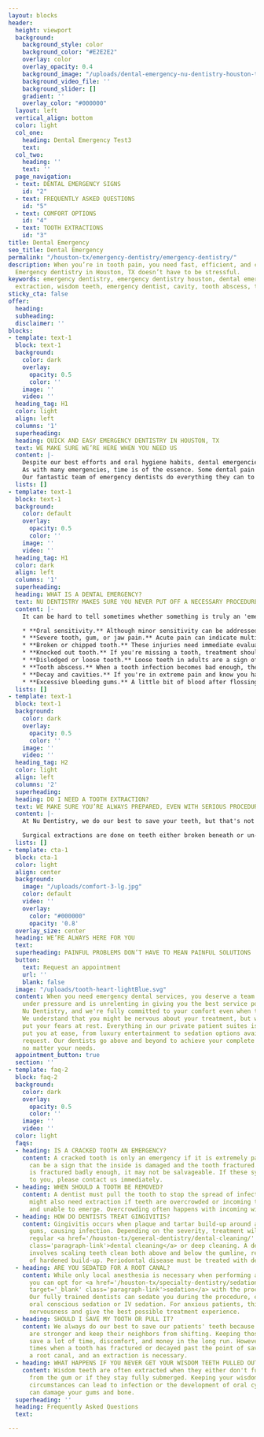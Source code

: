 ```yaml
---
layout: blocks
header:
  height: viewport
  background:
    background_style: color
    background_color: "#E2E2E2"
    overlay: color
    overlay_opacity: 0.4
    background_image: "/uploads/dental-emergency-nu-dentistry-houston-tx-hero.jpg"
    background_video_file: ''
    background_slider: []
    gradient: ''
    overlay_color: "#000000"
  layout: left
  vertical_align: bottom
  color: light
  col_one:
    heading: Dental Emergency Test3
    text: 
  col_two:
    heading: ''
    text: ''
  page_navigation:
  - text: DENTAL EMERGENCY SIGNS
    id: "2"
  - text: FREQUENTLY ASKED QUESTIONS
    id: "5"
  - text: COMFORT OPTIONS
    id: "4"
  - text: TOOTH EXTRACTIONS
    id: "3"
title: Dental Emergency
seo_title: Dental Emergency
permalink: "/houston-tx/emergency-dentistry/emergency-dentistry/"
description: When you’re in tooth pain, you need fast, efficient, and careful dentists.
  Emergency dentistry in Houston, TX doesn’t have to be stressful.
keywords: emergency dentistry, emergency dentistry houston, dental emergency, tooth
  extraction, wisdom teeth, emergency dentist, cavity, tooth abscess, tooth decay
sticky_cta: false
offer:
  heading: 
  subheading: 
  disclaimer: ''
blocks:
- template: text-1
  block: text-1
  background:
    color: dark
    overlay:
      opacity: 0.5
      color: ''
    image: ''
    video: ''
  heading_tag: H1
  color: light
  align: left
  columns: '1'
  superheading: 
  heading: QUICK AND EASY EMERGENCY DENTISTRY IN HOUSTON, TX
  text: WE MAKE SURE WE’RE HERE WHEN YOU NEED US
  content: |-
    Despite our best efforts and oral hygiene habits, dental emergencies can still happen when we least expect it. Teeth can become injured in an accident or from biting on hard objects. Fillings, crowns, or other devices might break or fall out. Teeth can become severely infected and put you at risk for serious health problems. If you're suffering from a dental injury or pain, give Nu Dentistry a call! Dental emergencies can be scary and painful, but we're here to alleviate both your pain and your anxiety. We offer efficient, first-rate dental service, putting your mind at ease every step of the way.
    As with many emergencies, time is of the essence. Some dental pain is severe and requires speedy medical attention to prevent further complications. We'll schedule your appointment right away, even on Saturday. We believe that you shouldn't have to wait for toothache relief. At Nu Dentistry, we make sure that our patients receive their emergency dental care within minutes of arriving, even with short or little notice.
    Our fantastic team of emergency dentists do everything they can to see you as quickly as possible. We can't stress enough that dental emergencies require swift action so that larger, more serious problems don't occur. We are a world-class dental specialty center prepared to treat your dental emergencies, whatever they may entail. Call us today at <a href='tel:+8329164144' title='Click to Call Us'>(832) 916-4144</a> for immediate service!
  lists: []
- template: text-1
  block: text-1
  background:
    color: default
    overlay:
      opacity: 0.5
      color: ''
    image: ''
    video: ''
  heading_tag: H1
  color: dark
  align: left
  columns: '1'
  superheading: 
  heading: WHAT IS A DENTAL EMERGENCY?
  text: NU DENTISTRY MAKES SURE YOU NEVER PUT OFF A NECESSARY PROCEDURE
  content: |-
    It can be hard to tell sometimes whether something is truly an 'emergency.' Do you need immediate treatment, or can it wait until you schedule an appointment? If you experience any of these symptoms, please call our office at <a href='tel:+8329164144' title='Click to Call Us'>(832) 916-4144</a>:

    * **Oral sensitivity.** Although minor sensitivity can be addressed at a regular appointment, a sudden onset of severe sensitivity may indicate infection.
    * **Severe tooth, gum, or jaw pain.** Acute pain can indicate multiple dental issues. Toothaches are a sign of infection, especially when accompanied by a fever, earache, or pressure.
    * **Broken or chipped tooth.** These injuries need immediate evaluation to keep from getting infected. Jagged teeth edges can also cause sores and abrasions in the mouth.
    * **Knocked out tooth.** If you're missing a tooth, treatment should be received as soon as possible. For the tooth's best chance of survival, gather as many pieces as possible and only pick up the tooth by the crown, never the root.
    * **Dislodged or loose tooth.** Loose teeth in adults are a sign of either tooth injury or infection.
    * **Tooth abscess.** When a tooth infection becomes bad enough, the tooth swells and develops a pocket of pus known as an abscess. They're very serious and can spread to other areas of your jaw, head, and neck if left untreated.
    * **Decay and cavities.** If you're in extreme pain and know you have tooth decay or a cavity, please call our office so we can halt or treat any possible infections.
    * **Excessive bleeding gums.** A little bit of blood after flossing or a dental exam is typical. It can be a sign of gingivitis or early <a href='/houston-tx/emergency-dentistry/gingivitis/' target='_blank' class='paragraph-link'>periodontal disease</a>. However, if the gums won't stop bleeding, this may indicate a severe injury or advanced gum disease.
  lists: []
- template: text-1
  block: text-1
  background:
    color: dark
    overlay:
      opacity: 0.5
      color: ''
    image: ''
    video: ''
  heading_tag: H2
  color: light
  align: left
  columns: '2'
  superheading: 
  heading: DO I NEED A TOOTH EXTRACTION?
  text: WE MAKE SURE YOU’RE ALWAYS PREPARED, EVEN WITH SERIOUS PROCEDURES
  content: |-
    At Nu Dentistry, we do our best to save your teeth, but that's not always possible. Sometimes a tooth has decayed too much or fractured too severely for repairs like fillings, root canals, and frequent deep cleanings to be an option. Other times, extra or crowded teeth block emerging teeth from coming out without ruining the alignment of your arch. During cases like these, the best option to protect the teeth and bone around it is to have the tooth extracted. There are two kinds of extractions: a simple extraction and a surgical extraction. Simple extractions are for teeth visible above the gum line, and they can be done by loosening the tooth with an elevator tool and removing it with forceps.

    Surgical extractions are done on teeth either broken beneath or un-emerged from the gums. This type requires an incision into the gums to entirely remove the submerged tooth. While this procedure may seem scary at first, our dentists make sure that your operation is virtually painless. We offer multiple anesthetic and sedation options, guaranteeing that you're always comfortable during your treatment. We offer many services, such as <a href='/houston-tx/restorative-dentistry/dental-implants/' target='_blank' class='paragraph-link'>implants</a>, dentures, and bridges, that can help fill the gap and restore your missing tooth. We want to make sure you're always happy with your smile.
  lists: []
- template: cta-1
  block: cta-1
  color: light
  align: center
  background:
    image: "/uploads/comfort-3-lg.jpg"
    color: default
    video: ''
    overlay:
      color: "#000000"
      opacity: '0.8'
  overlay_size: center
  heading: WE’RE ALWAYS HERE FOR YOU
  text: 
  superheading: PAINFUL PROBLEMS DON’T HAVE TO MEAN PAINFUL SOLUTIONS
  button:
    text: Request an appointment
    url: ''
    blank: false
  image: "/uploads/tooth-heart-lightBlue.svg"
  content: When you need emergency dental services, you deserve a team who stays calm
    under pressure and is unrelenting in giving you the best service possible. We're
    Nu Dentistry, and we're fully committed to your comfort even when times are tough.
    We understand that you might be nervous about your treatment, but we're here to
    put your fears at rest. Everything in our private patient suites is designed to
    put you at ease, from luxury entertainment to sedation options available upon
    request. Our dentists go above and beyond to achieve your complete dental satisfaction,
    no matter your needs.
  appointment_button: true
  section: ''
- template: faq-2
  block: faq-2
  background:
    color: dark
    overlay:
      opacity: 0.5
      color: ''
    image: ''
    video: ''
  color: light
  faqs:
  - heading: IS A CRACKED TOOTH AN EMERGENCY?
    content: A cracked tooth is only an emergency if it is extremely painful. Pain
      can be a sign that the inside is damaged and the tooth fractured. If a tooth
      is fractured badly enough, it may not be salvageable. If these symptoms apply
      to you, please contact us immediately.
  - heading: WHEN SHOULD A TOOTH BE REMOVED?
    content: A dentist must pull the tooth to stop the spread of infection. A tooth
      might also need extraction if teeth are overcrowded or incoming teeth are impacted
      and unable to emerge. Overcrowding often happens with incoming wisdom teeth.
  - heading: HOW DO DENTISTS TREAT GINGIVITIS?
    content: Gingivitis occurs when plaque and tartar build-up around and under the
      gums, causing infection. Depending on the severity, treatment will include a
      regular <a href='/houston-tx/general-dentistry/dental-cleaning/' target='_blank'
      class='paragraph-link'>dental cleaning</a> or deep cleaning. A deep cleaning
      involves scaling teeth clean both above and below the gumline, respectively,
      of hardened build-up. Periodontal disease must be treated with deep cleaning.
  - heading: ARE YOU SEDATED FOR A ROOT CANAL?
    content: While only local anesthesia is necessary when performing a root canal,
      you can opt for <a href='/houston-tx/specialty-dentistry/sedation-dentistry/'
      target='_blank' class='paragraph-link'>sedation</a> with the procedure on request.
      Our fully trained dentists can sedate you during the procedure, either with
      oral conscious sedation or IV sedation. For anxious patients, this can soothe
      nervousness and give the best possible treatment experience.
  - heading: SHOULD I SAVE MY TOOTH OR PULL IT?
    content: We always do our best to save our patients' teeth because natural teeth
      are stronger and keep their neighbors from shifting. Keeping those teeth will
      save a lot of time, discomfort, and money in the long run. However, there are
      times when a tooth has fractured or decayed past the point of saving, even with
      a root canal, and an extraction is necessary.
  - heading: WHAT HAPPENS IF YOU NEVER GET YOUR WISDOM TEETH PULLED OUT?
    content: Wisdom teeth are often extracted when they either don't fully emerge
      from the gum or if they stay fully submerged. Keeping your wisdom teeth in these
      circumstances can lead to infection or the development of oral cysts, which
      can damage your gums and bone.
  superheading: ''
  heading: Frequently Asked Questions
  text: 

---
```

